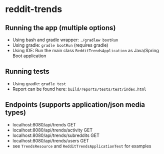 # reddit-trends

## Running the app (multiple options)
- Using bash and gradle wrapper: ```./gradlew bootRun```
- Using gradle: ```gradle bootRun``` (requires gradle)
- Using IDE: Run the main class ```RedditTrendsApplication``` as Java/Spring Boot application

## Running tests
- Using gradle: ```gradle test```
- Report can be found here: ```build/reports/tests/test/index.html```

## Endpoints (supports application/json media types)
- localhost:8080/api/trends GET
- localhost:8080/api/trends/activity GET
- localhost:8080/api/trends/subreddits GET
- localhost:8080/api/trends/users GET
- see ```TrendsResource``` and ```RedditTrendsApplicationTest``` for examples